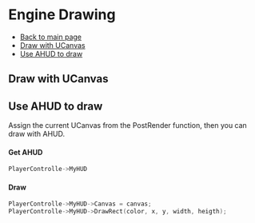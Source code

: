 
# Engine Drawing
* [Back to main page](README.md)
* [Draw with UCanvas]()
* [Use AHUD to draw]()

## Draw with UCanvas

## Use AHUD to draw
Assign the current UCanvas from the PostRender function, then you can draw with AHUD.
#### Get AHUD
```cpp
PlayerControlle->MyHUD
```
#### Draw
```cpp
PlayerControlle->MyHUD->Canvas = canvas;
PlayerControlle->MyHUD->DrawRect(color, x, y, width, heigth);
```